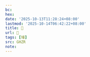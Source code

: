 ```yaml
---
bc:
hex:
date: '2025-10-13T11:28:24+08:00'
lastmod: '2025-10-14T06:42:22+08:00'
title: 󰜹
url: 󰜹
tags: [璿]
src: GHZR
note:
---
```


